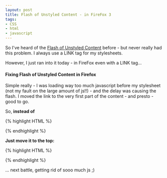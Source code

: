 ```yaml
---
layout: post
title: Flash of Unstyled Content - in FireFox 3
tags:
- CSS
- html
- javascript
---
```


So I've heard of the [Flash of Unstyled Content](http://bluerobot.com/web/css/fouc.asp/) before - but never really had this problem.  I always use a LINK tag for my stylesheets.

However, I just ran into it today - in FireFox even with a LINK tag...

#### Fixing Flash of Unstyled Content in Firefox

Simple really - I was loading way too much javascript before my stylesheet (not my fault on the large amount of js!!) - and the delay was causing the flash.  I moved the link to the very first part of the content - and presto - good to go.

So, **instead of**
    
{% highlight HTML %}
<head>
    <script src="#"></script>
    <script src="#"></script>
    <script src="#"></script>
    <script src="#"></script>
    <link href="#" type="text/css" rel="stylesheet"></link>
</head>
{% endhighlight %}
    

**Just move it to the top:**

    
{% highlight HTML %}
<head>
    <link href="#" type="text/css" rel="stylesheet"></link>
    <script src="#"></script>
    <script src="#"></script>
    <script src="#"></script>
    <script src="#"></script>
</head>
{% endhighlight %}
    
... next battle, getting rid of sooo much js ;)
